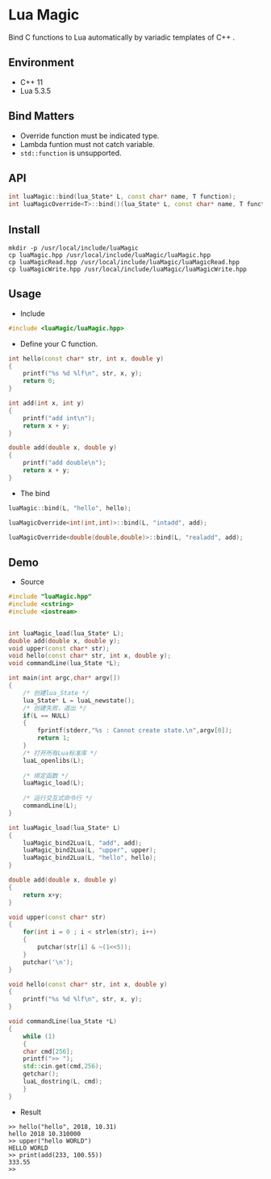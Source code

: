 # Lua Magic
Bind C functions to Lua automatically by variadic templates of C++ .  

## Environment
* C++ 11  
* Lua 5.3.5  

## Bind Matters
* Override function must be indicated type.
* Lambda funtion must not catch variable.
* ``std::function`` is unsupported.

## API
```C++
int luaMagic::bind(lua_State* L, const char* name, T function);
int luaMagicOverride<T>::bind()(lua_State* L, const char* name, T function);
```

## Install
```shell
mkdir -p /usr/local/include/luaMagic
cp luaMagic.hpp /usr/local/include/luaMagic/luaMagic.hpp
cp luaMagicRead.hpp /usr/local/include/luaMagic/luaMagicRead.hpp
cp luaMagicWrite.hpp /usr/local/include/luaMagic/luaMagicWrite.hpp
```

## Usage
* Include
```C++
#include <luaMagic/luaMagic.hpp>
```

* Define your C function.
```C++
int hello(const char* str, int x, double y)
{
	printf("%s %d %lf\n", str, x, y);
	return 0;
}

int add(int x, int y)
{
	printf("add int\n");
	return x + y;
}

double add(double x, double y)
{
	printf("add double\n");
	return x + y;
}
```

* The bind
```C++
luaMagic::bind(L, "hello", hello);

luaMagicOverride<int(int,int)>::bind(L, "intadd", add);

luaMagicOverride<double(double,double)>::bind(L, "realadd", add);
```


## Demo
* Source
```C++
#include "luaMagic.hpp"
#include <cstring>
#include <iostream>


int luaMagic_load(lua_State* L);
double add(double x, double y);
void upper(const char* str);
void hello(const char* str, int x, double y);
void commandLine(lua_State *L);

int main(int argc,char* argv[])
{
    /* 创建lua_State */
    lua_State* L = luaL_newstate();
    /* 创建失败，退出 */
    if(L == NULL)
    {
        fprintf(stderr,"%s : Cannot create state.\n",argv[0]);
        return 1;
    }
    /* 打开所有Lua标准库 */
    luaL_openlibs(L);
	
	/* 绑定函数 */
	luaMagic_load(L);
	
    /* 运行交互式命令行 */
    commandLine(L);
}

int luaMagic_load(lua_State* L)
{
	luaMagic_bind2Lua(L, "add", add);
	luaMagic_bind2Lua(L, "upper", upper);
	luaMagic_bind2Lua(L, "hello", hello);
}

double add(double x, double y)
{
	return x+y;
}

void upper(const char* str)
{
	for(int i = 0 ; i < strlen(str); i++)
	{
		putchar(str[i] & ~(1<<5));
	}
	putchar('\n');
}

void hello(const char* str, int x, double y)
{
	printf("%s %d %lf\n", str, x, y);
}

void commandLine(lua_State *L)
{
	while (1) 
	{
	char cmd[256];
	printf(">> ");
	std::cin.get(cmd,256);
	getchar();
	luaL_dostring(L, cmd);
	}
}
```
  
* Result  
```
>> hello("hello", 2018, 10.31)
hello 2018 10.310000
>> upper("hello WORLD")
HELLO WORLD
>> print(add(233, 100.55))
333.55
>>
```
